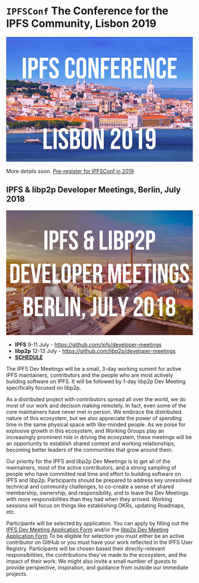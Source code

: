 # `IPFSConf` The Conference for the IPFS Community, Lisbon 2019

![](img/Lisbon-small.jpeg)

More details soon. [Pre-register for IPFSConf in 2019](https://goo.gl/forms/0Pu6VZzG8pRAmrrv2)

## IPFS & libp2p Developer Meetings, Berlin, July 2018

![](/img/Berlin.jpg)

- **IPFS** 9-11 July - https://github.com/ipfs/developer-meetings
- **libp2p** 12-13 July - https://github.com/libp2p/developer-meetings
- [**SCHEDULE**](https://developersmeetingsberlin2018.sched.com/)

The IPFS Dev Meetings will be a small, 3-day working summit for active IPFS maintainers, contributors and the people who are most actively building software on IPFS. It will be followed by 1-day libp2p Dev Meeting specifically focused on libp2p. 

As a distributed project with contributors spread all over the world, we do most of our work and decision making remotely. In fact, even some of the core maintainers have never met in person. We embrace the distributed nature of this ecosystem, but we also appreciate the power of spending time in the same physical space with like-minded people. As we poise for explosive growth in this ecosystem, and Working Groups play an increasingly prominent role in driving the ecosystem, these meetings will be an opportunity to establish shared context and working relationships, becoming better leaders of the communities that grow around them.

Our priority for the IPFS and libp2p Dev Meetings is to get all of the maintainers, most of the active contributors, and a strong sampling of people who have committed real time and effort to building software on IPFS and libp2p. Participants should be prepared to address key unresolved technical and community challenges, to co-create a sense of shared membership, ownership, and responsibility, and to leave the Dev Meetings with more responsibilities than they had when they arrived. Working sessions will focus on things like establishing OKRs, updating Roadmaps, etc.

Participants will be selected by application. You can apply by filling out the [IPFS Dev Meeting Application Form](https://goo.gl/forms/sVRjrW1CA61FTwl12) and/or the [libp2p Dev Meeting Application Form](https://goo.gl/forms/8YpFQ7D00s5gC3hw2) To be eligible for selection you must either be an active contributor on GitHub or you must have your work reflected in the IPFS User Registry. Participants will be chosen based their directly-relevant responsibilities, the contributions they've made to the ecosystem, and the impact of their work. We might also invite a small number of guests to provide perspective, inspiration, and guidance from outside our immediate projects.
